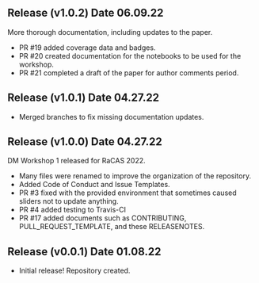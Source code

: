 
## Release (v1.0.2) Date 06.09.22

More thorough documentation, including updates to the paper.
* PR #19 added coverage data and badges.
* PR #20 created documentation for the notebooks to be used for the workshop.
* PR #21 completed a draft of the paper for author comments period.


## Release (v1.0.1) Date 04.27.22 

* Merged branches to fix missing documentation updates.

## Release (v1.0.0) Date 04.27.22 

DM Workshop 1 released for RaCAS 2022.
* Many files were renamed to improve the organization of the repository.
* Added Code of Conduct and Issue Templates.
* PR #3 fixed with the provided environment that sometimes caused sliders not to update anything.
* PR #4 added testing to Travis-CI
* PR #17 added documents such as CONTRIBUTING, PULL_REQUEST_TEMPLATE, and these RELEASENOTES.

## Release (v0.0.1) Date 01.08.22

* Initial release! Repository created.